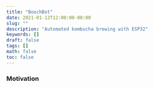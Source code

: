 ```yaml
---
title: "BoochBot"
date: 2021-01-12T12:00:00-08:00
slug: ""
description: "Automated kombucha brewing with ESP32"
keywords: []
draft: false
tags: []
math: false
toc: false
---
```


### Motivation

